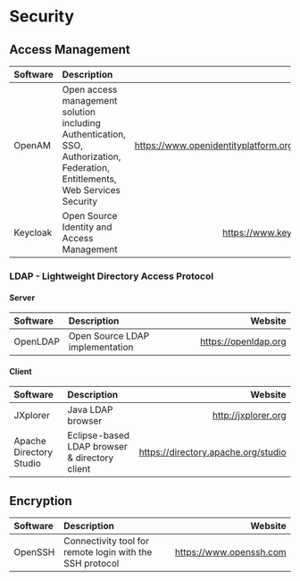 # Security

## Access Management

| Software | Description    | Website  |
| :------- | :------------- | -------: |
| OpenAM | Open access management solution including Authentication, SSO, Authorization, Federation, Entitlements, Web Services Security | https://www.openidentityplatform.org/openam |
| Keycloak | Open Source Identity and Access Management | https://www.keycloak.org |

### LDAP - Lightweight Directory Access Protocol

#### Server

| Software | Description    | Website  |
| :------- | :------------- | -------: |
| OpenLDAP | Open Source LDAP implementation | https://openldap.org |

#### Client

| Software | Description    | Website  |
| :------- | :------------- | -------: |
| JXplorer | Java LDAP browser | http://jxplorer.org |
| Apache Directory Studio | Eclipse-based LDAP browser & directory client | https://directory.apache.org/studio |

## Encryption

| Software | Description    | Website  |
| :------- | :------------- | -------: |
| OpenSSH  | Connectivity tool for remote login with the SSH protocol | https://www.openssh.com |